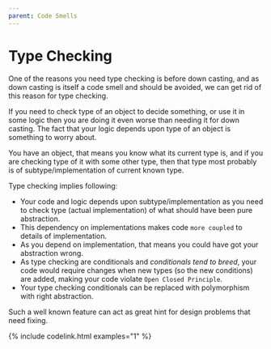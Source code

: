 ```yaml
---
parent: Code Smells
---
```


# Type Checking
One of the reasons you need type checking is before down casting, 
and as down casting is itself a code smell and should be avoided, we can get rid of this reason for type checking.

If you need to check type of an object to decide something, or use it in some logic then you are doing it even worse than needing it for down casting.
The fact that your logic depends upon type of an object is something to worry about.

You have an object, that means you know what its current type is,
and if you are checking type of it with some other type, then that type most probably is of subtype/implementation of current known type.

Type checking implies following:
* Your code and logic depends upon subtype/implementation as you need to check type (actual implementation) of what should have been pure abstraction.
* This dependency on implementations makes code `more coupled` to details of implementation.
* As you depend on implementation, that means you could have got your abstraction wrong.
* As type checking are conditionals and *conditionals tend to breed*, 
your code would require changes when new types (so the new conditions) are added, making your code violate `Open Closed Principle`.    
* Your type checking conditionals can be replaced with polymorphism with right abstraction.

Such a well known feature can act as great hint for design problems that need fixing.

{% include codelink.html examples="1" %}